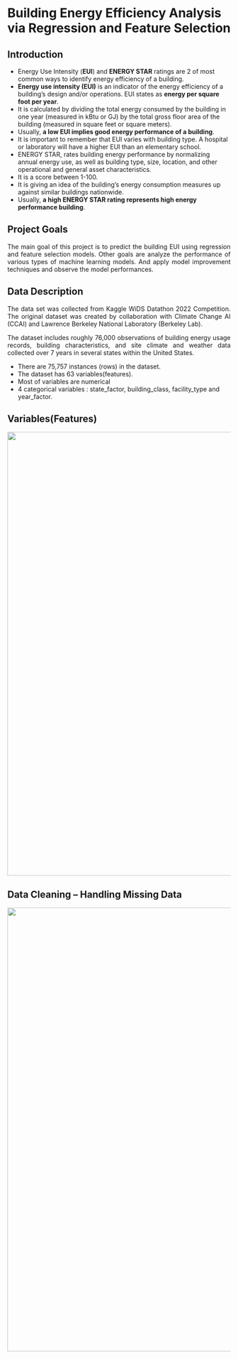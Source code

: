 # Building Energy Efficiency Analysis via Regression and Feature Selection

## Introduction

- Energy Use Intensity (**EUI**) and **ENERGY STAR** ratings are 2 of most common ways to identify energy efficiency of a building.
- **Energy use intensity (EUI)** is an indicator of the energy efficiency of a building’s design and/or operations. EUI states as **energy per square foot per year**. 
- It is calculated by dividing the total energy consumed by the building in one year (measured in kBtu or GJ) by the total gross floor area of the building (measured in  square feet or square meters). 
- Usually, **a low EUI implies good energy performance of a building**. 
- It is important to remember that EUI varies with building type. A hospital or laboratory will have a higher EUI than an elementary school.
- ENERGY STAR, rates building energy performance by normalizing annual energy use, as well as building type, size, location, and other operational and general asset characteristics. 
- It is a score between 1-100.
- It is  giving an idea of the building’s energy consumption measures up against similar buildings nationwide. 
- Usually, **a high ENERGY STAR rating represents high energy performance building**. 

## Project Goals

<p align="justify">The main goal of this project is to predict the building EUI using regression and feature selection models.
Other goals are analyze the performance of various types of machine learning models. And apply model improvement techniques and observe the model performances. 
</p>

## Data Description

<p align="justify">The data set was collected from Kaggle WiDS Datathon 2022 Competition. The original dataset was created by collaboration with Climate Change AI (CCAI) and Lawrence Berkeley National Laboratory (Berkeley Lab). 
</p>
<p align="justify">The dataset includes roughly 76,000 observations of building energy usage records, building characteristics, and site climate and weather data collected over 7 years in several states within the United States. 
</p>

- There are 75,757  instances (rows) in the dataset.
- The dataset has 63 variables(features).  
- Most of variables are numerical
- 4 categorical variables : state_factor, building_class, facility_type and year_factor.

## Variables(Features)

<p align="center">
  <img src="https://github.com/anjanakg/Predict-EUI/blob/main/assets/image1.jpg" width="1000">
</p>

## Data Cleaning – Handling Missing Data

<p align="center">
  <img src="https://github.com/anjanakg/Predict-EUI/blob/main/assets/image2.jpg" width="1000">
</p>
